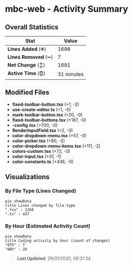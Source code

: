 # mbc-web - Activity Summary 

## Overall Statistics

| Stat                   | Value                                                             |
| ---------------------- | ----------------------------------------------------------------- |
| **Lines Added** (➕)   | 1698                                          |
| **Lines Removed** (➖) | 7                                        |
| **Net Change** (↕)    | 1691                |
| **Active Time** (⌚)   | 31 minutes |


## Modified Files
- **fixed-toolbar-button.tsx** (+1, -2)
- **use-create-editor.ts** (+1, -0)
- **mark-toolbar-button.tsx** (+20, -0)
- **fixed-toolbar-buttons.tsx** (+187, -0)
- **-config.tsx** (+700, -0)
- **RenderInputField.tsx** (+2, -0)
- **color-dropdown-menu.tsx** (+57, -0)
- **color-picker.tsx** (+80, -2)
- **color-dropdown-menu-items.tsx** (+111, -2)
- **colors-custom.tsx** (+72, -0)
- **color-input.tsx** (+31, -1)
- **color-constants.ts** (+436, -0)

## Visualizations

### By File Type (Lines Changed)

```mermaid
pie showData
title Lines changed by file type
".tsx" : 1268
".ts" : 437
```

### By Hour (Estimated Activity Count)

```mermaid
pie showData
title Coding activity by hour (count of changes)
"07h" : 7
"08h" : 20
```


> **Last Updated:** 29/01/2025, 08:31:34
